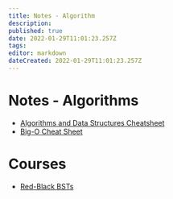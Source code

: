 ```yaml
---
title: Notes - Algorithm
description: 
published: true
date: 2022-01-29T11:01:23.257Z
tags: 
editor: markdown
dateCreated: 2022-01-29T11:01:23.257Z
---
```


# Notes - Algorithms



* [Algorithms and Data Structures Cheatsheet](https://algs4.cs.princeton.edu/cheatsheet/)
* [Big-O Cheat Sheet](https://www.bigocheatsheet.com/)

# Courses

* [Red-Black BSTs](https://www.coursera.org/lecture/algorithms-part1/red-black-bsts-GZe13)